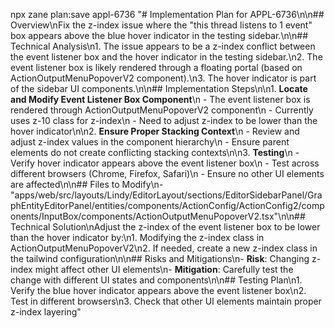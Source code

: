 npx zane plan:save appl-6736 "# Implementation Plan for APPL-6736\n\n## Overview\nFix the z-index issue where the \"this thread listens to 1 event\" box appears above the blue hover indicator in the testing sidebar.\n\n## Technical Analysis\n1. The issue appears to be a z-index conflict between the event listener box and the hover indicator in the testing sidebar.\n2. The event listener box is likely rendered through a floating portal (based on ActionOutputMenuPopoverV2 component).\n3. The hover indicator is part of the sidebar UI components.\n\n## Implementation Steps\n\n1. **Locate and Modify Event Listener Box Component**\n   - The event listener box is rendered through ActionOutputMenuPopoverV2 component\n   - Currently uses z-10 class for z-index\n   - Need to adjust z-index to be lower than the hover indicator\n\n2. **Ensure Proper Stacking Context**\n   - Review and adjust z-index values in the component hierarchy\n   - Ensure parent elements do not create conflicting stacking contexts\n\n3. **Testing**\n   - Verify hover indicator appears above the event listener box\n   - Test across different browsers (Chrome, Firefox, Safari)\n   - Ensure no other UI elements are affected\n\n## Files to Modify\n- \"apps/web/src/layouts/Lindy/EditorLayout/sections/EditorSidebarPanel/GraphEntityEditorPanel/entities/components/ActionConfig/ActionConfig2/components/InputBox/components/ActionOutputMenuPopoverV2.tsx\"\n\n## Technical Solution\nAdjust the z-index of the event listener box to be lower than the hover indicator by:\n1. Modifying the z-index class in ActionOutputMenuPopoverV2\n2. If needed, create a new z-index class in the tailwind configuration\n\n## Risks and Mitigations\n- **Risk**: Changing z-index might affect other UI elements\n- **Mitigation**: Carefully test the change with different UI states and components\n\n## Testing Plan\n1. Verify the blue hover indicator appears above the event listener box\n2. Test in different browsers\n3. Check that other UI elements maintain proper z-index layering"